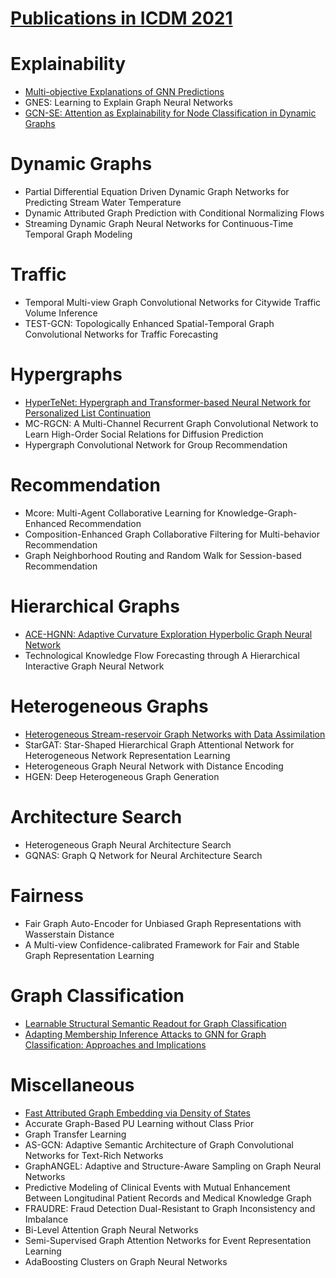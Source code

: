 # [Publications in ICDM 2021](https://icdm2021.auckland.ac.nz/accepted-papers/)



# Explainability
- [Multi-objective Explanations of GNN Predictions](https://github.com/naganandy/graph-based-deep-learning-literature/blob/master/conference-publications/folders/publications_icdm21/gnnmoexp_icdm21/README.md)
- GNES: Learning to Explain Graph Neural Networks
- [GCN-SE: Attention as Explainability for Node Classification in Dynamic Graphs](https://github.com/naganandy/graph-based-deep-learning-literature/blob/master/conference-publications/folders/publications_icdm21/gcnse_icdm21/README.md)



# Dynamic Graphs
- Partial Differential Equation Driven Dynamic Graph Networks for Predicting Stream Water Temperature
- Dynamic Attributed Graph Prediction with Conditional Normalizing Flows
- Streaming Dynamic Graph Neural Networks for Continuous-Time Temporal Graph Modeling



# Traffic
- Temporal Multi-view Graph Convolutional Networks for Citywide Traffic Volume Inference
- TEST-GCN: Topologically Enhanced Spatial-Temporal Graph Convolutional Networks for Traffic Forecasting



# Hypergraphs
- [HyperTeNet: Hypergraph and Transformer-based Neural Network for Personalized List Continuation](https://github.com/naganandy/graph-based-deep-learning-literature/blob/master/conference-publications/folders/publications_icdm21/hypertenet_icdm21/README.md)
- MC-RGCN: A Multi-Channel Recurrent Graph Convolutional Network to Learn High-Order Social Relations for Diffusion Prediction
- Hypergraph Convolutional Network for Group Recommendation



# Recommendation
- Mcore: Multi-Agent Collaborative Learning for Knowledge-Graph-Enhanced Recommendation
- Composition-Enhanced Graph Collaborative Filtering for Multi-behavior Recommendation
- Graph Neighborhood Routing and Random Walk for Session-based Recommendation



# Hierarchical Graphs
- [ACE-HGNN: Adaptive Curvature Exploration Hyperbolic Graph Neural Network](https://github.com/naganandy/graph-based-deep-learning-literature/blob/master/conference-publications/folders/publications_icdm21/acehgnn_icdm21/README.md)
- Technological Knowledge Flow Forecasting through A Hierarchical Interactive Graph Neural Network



# Heterogeneous Graphs
- [Heterogeneous Stream-reservoir Graph Networks with Data Assimilation](https://github.com/naganandy/graph-based-deep-learning-literature/blob/master/conference-publications/folders/publications_icdm21/hrgn_icdm21/README.md)
- StarGAT: Star-Shaped Hierarchical Graph Attentional Network for Heterogeneous Network Representation Learning
- Heterogeneous Graph Neural Network with Distance Encoding
- HGEN: Deep Heterogeneous Graph Generation



# Architecture Search
- Heterogeneous Graph Neural Architecture Search
- GQNAS: Graph Q Network for Neural Architecture Search



# Fairness
- Fair Graph Auto-Encoder for Unbiased Graph Representations with Wasserstain Distance
- A Multi-view Confidence-calibrated Framework for Fair and Stable Graph Representation Learning



# Graph Classification
- [Learnable Structural Semantic Readout for Graph Classification](https://github.com/naganandy/graph-based-deep-learning-literature/blob/master/conference-publications/folders/publications_icdm21/ssread_icdm21/README.md)
- [Adapting Membership Inference Attacks to GNN for Graph Classification: Approaches and Implications](https://github.com/naganandy/graph-based-deep-learning-literature/blob/master/conference-publications/folders/publications_icdm21/miagnn_icdm21/README.md)



# Miscellaneous
- [Fast Attributed Graph Embedding via Density of States](https://github.com/naganandy/graph-based-deep-learning-literature/blob/master/conference-publications/folders/publications_icdm21/adoge_icdm21/README.md)
- Accurate Graph-Based PU Learning without Class Prior
- Graph Transfer Learning
- AS-GCN: Adaptive Semantic Architecture of Graph Convolutional Networks for Text-Rich Networks
- GraphANGEL: Adaptive and Structure-Aware Sampling on Graph Neural Networks
- Predictive Modeling of Clinical Events with Mutual Enhancement Between Longitudinal Patient Records and Medical Knowledge Graph
- FRAUDRE: Fraud Detection Dual-Resistant to Graph Inconsistency and Imbalance
- Bi-Level Attention Graph Neural Networks
- Semi-Supervised Graph Attention Networks for Event Representation Learning
- AdaBoosting Clusters on Graph Neural Networks